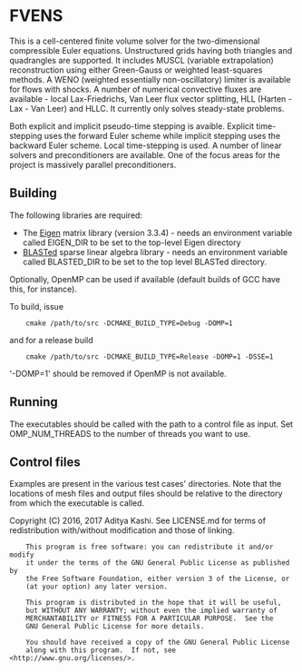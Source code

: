 FVENS
=====

This is a cell-centered finite volume solver for the two-dimensional compressible Euler equations. Unstructured grids having both triangles and quadrangles are supported. It includes MUSCL (variable extrapolation) reconstruction using either Green-Gauss or weighted least-squares methods. A WENO (weighted essentially non-oscillatory) limiter is available for flows with shocks. A number of numerical convective fluxes are available - local Lax-Friedrichs, Van Leer flux vector splitting, HLL (Harten - Lax - Van Leer) and HLLC. It currently only solves steady-state problems.

Both explicit and implicit pseudo-time stepping is avaible. Explicit time-stepping uses the forward Euler scheme while implicit stepping uses the backward Euler scheme. Local time-stepping is used. A number of linear solvers and preconditioners are available. One of the focus areas for the project is massively parallel preconditioners.

Building
--------
The following libraries are required:
- The [Eigen](http://eigen.tuxfamily.org/index.php?title=Main_Page) matrix library (version 3.3.4) - needs an environment variable called EIGEN_DIR to be set to the top-level Eigen directory
- [BLASTed](https://github.com/Slaedr/BLASTed) sparse linear algebra library - needs an environment variable called BLASTED_DIR to be set to the top level BLASTed directory.

Optionally, OpenMP can be used if available (default builds of GCC have this, for instance).

To build, issue

		cmake /path/to/src -DCMAKE_BUILD_TYPE=Debug -DOMP=1

and for a release build

		cmake /path/to/src -DCMAKE_BUILD_TYPE=Release -DOMP=1 -DSSE=1

'-DOMP=1' should be removed if OpenMP is not available.

Running
-------
The executables should be called with the path to a control file as input. Set OMP_NUM_THREADS to the number of threads you want to use.

Control files
-------------
Examples are present in the various test cases' directories. Note that the locations of mesh files and output files should be relative to the directory from which the executable is called.


Copyright (C) 2016, 2017 Aditya Kashi. See LICENSE.md for terms of redistribution with/without modification and those of linking.

        This program is free software: you can redistribute it and/or modify
        it under the terms of the GNU General Public License as published by
        the Free Software Foundation, either version 3 of the License, or
        (at your option) any later version.

        This program is distributed in the hope that it will be useful,
        but WITHOUT ANY WARRANTY; without even the implied warranty of
        MERCHANTABILITY or FITNESS FOR A PARTICULAR PURPOSE.  See the
        GNU General Public License for more details.

        You should have received a copy of the GNU General Public License
        along with this program.  If not, see <http://www.gnu.org/licenses/>.
